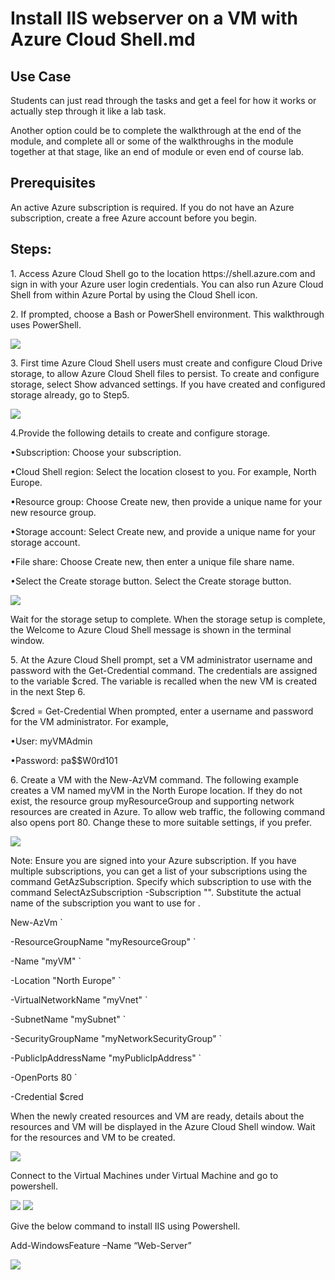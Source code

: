 <h1>Install IIS webserver on a VM with Azure Cloud Shell.md</h1>
<h2>Use Case</h2>
<p>Students can just read through the tasks and get a feel for how it works or actually step through it like a lab task.</p> 
<p>Another option could be to complete the walkthrough at the end of the module, and complete all or some of the walkthroughs in the module together at that stage, like an end of module or even end of course lab.</p> 

<h2>Prerequisites</h2>
<p>An active Azure subscription is required. If you do not have an Azure subscription, create a free Azure account before you begin.</p>

<h2>Steps:</h2>

<p>1. Access Azure Cloud Shell go to the location https://shell.azure.com and sign in with your Azure user login credentials. You can also run Azure Cloud Shell from within Azure Portal by using the Cloud Shell icon.</p> 
<p>2. If prompted, choose a Bash or PowerShell environment. This walkthrough uses PowerShell.</p> 
<img src="https://codesizzlergit.blob.core.windows.net/az900-005/AZ-900 1/Install IIs/01.jpg"/>
<p>3. First time Azure Cloud Shell users must create and configure Cloud Drive storage, to allow Azure Cloud Shell files to persist. To create and configure storage, select Show advanced settings. If you have created and configured storage already, go to Step5.</p> 
<img src="https://codesizzlergit.blob.core.windows.net/az900-005/AZ-900 1/Install IIs/02.jpg"/>
<p>4.Provide the following details to create and configure storage.</p> 
	<p>•Subscription: Choose your subscription.</p>   
	<p>•Cloud Shell region: Select the location closest to you. For example, North Europe.</p>  
	<p>•Resource group: Choose Create new, then provide a unique name for your new resource group.</p>
	<p>•Storage account: Select Create new, and provide a unique name for your storage account.</p>   
	<p>•File share: Choose Create new, then enter a unique file share name.</p> 
	<p>•Select the Create storage button. Select the Create storage button.</p> 
<img src="https://codesizzlergit.blob.core.windows.net/az900-005/AZ-900 1/Install IIs/03.jpg"/>
<p>Wait for the storage setup to complete. When the storage setup is complete, the Welcome to Azure Cloud Shell message is shown in the terminal window.</p> 
<p>5. At the Azure Cloud Shell prompt, set a VM administrator username and password with the Get-Credential command. The credentials are assigned to the variable $cred. The variable is recalled when the new VM is created in the next Step 6.</p>
<p>$cred = Get-Credential When prompted, enter a username and password for the VM administrator. For example,</p>  
	<p>•User: myVMAdmin</p>   
	<p>•Password: pa$$W0rd101</p> 
<p>6. Create a VM with the New-AzVM command. The following example creates a VM named myVM in the North Europe location. If they do not exist, the resource group myResourceGroup and supporting network resources are created in Azure. To allow web traffic, the following command also opens port 80. Change these to more suitable settings, if you prefer.</p>	   
<img src="https://codesizzlergit.blob.core.windows.net/az900-005/AZ-900 1/Install IIs/04.jpg"/>
<p>Note: Ensure you are signed into your Azure subscription. If you have multiple subscriptions, you can get a list of your subscriptions using the command GetAzSubscription. Specify which subscription to use with the command SelectAzSubscription -Subscription "<Name of your subscription>". Substitute the actual name of the subscription you want to use for <Name of your subscription>.</p>  
	<p>New-AzVm `</p>    
	<p>-ResourceGroupName "myResourceGroup" `</p>   
	<p>-Name "myVM" `</p>  
	<p>-Location "North Europe" `</p>  
	<p>-VirtualNetworkName "myVnet" `</p>  
	<p>-SubnetName "mySubnet" `</p>  
	<p>-SecurityGroupName "myNetworkSecurityGroup" `</p>  
	<p>-PublicIpAddressName "myPublicIpAddress" `</p>  
	<p>-OpenPorts 80 `</p>  
	<p>-Credential $cred</p>
<p>When the newly created resources and VM are ready, details about the resources and VM will be displayed in the Azure Cloud Shell window. Wait for the resources and VM to be created.</p> 	
<img src="https://codesizzlergit.blob.core.windows.net/az900-005/AZ-900 1/Install IIs/05.jpg"/>
<p>Connect to the Virtual Machines under Virtual Machine and go to powershell.</p>
<img src="https://codesizzlergit.blob.core.windows.net/az900-005/AZ-900 1/Install IIs/06.jpg"/>
<img src="https://codesizzlergit.blob.core.windows.net/az900-005/AZ-900 1/Install IIs/07.jpg"/>

<p>Give the below command to install IIS using Powershell.</p>
<p>Add-WindowsFeature –Name “Web-Server”</p>
<img src="https://codesizzlergit.blob.core.windows.net/az900-005/AZ-900 1/Install IIs/08.jpg"/>
<img src="https://codesizzlergit.blob.core.windows.net/az900-005/AZ-900 1/Install IIs/09.jpg/>

	
	
	
 
